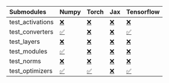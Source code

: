 | Submodules       | Numpy                                                                                                                           | Torch                                                                                                                           | Jax                                                                                                                             | Tensorflow                                                                                                                      |
|:-----------------|:--------------------------------------------------------------------------------------------------------------------------------|:--------------------------------------------------------------------------------------------------------------------------------|:--------------------------------------------------------------------------------------------------------------------------------|:--------------------------------------------------------------------------------------------------------------------------------|
| test_activations | <a href="https://github.com/unifyai/ivy/runs/7946813636?check_suite_focus=true" rel="noopener noreferrer" target="_blank">❌</a> | <a href="https://github.com/unifyai/ivy/runs/7946814215?check_suite_focus=true" rel="noopener noreferrer" target="_blank">❌</a> | <a href="https://github.com/unifyai/ivy/runs/7946814726?check_suite_focus=true" rel="noopener noreferrer" target="_blank">❌</a> | <a href="https://github.com/unifyai/ivy/runs/7946815250?check_suite_focus=true" rel="noopener noreferrer" target="_blank">❌</a> |
| test_converters  | <a href="https://github.com/unifyai/ivy/runs/7946813727?check_suite_focus=true" rel="noopener noreferrer" target="_blank">✅</a> | <a href="https://github.com/unifyai/ivy/runs/7946814309?check_suite_focus=true" rel="noopener noreferrer" target="_blank">❌</a> | <a href="https://github.com/unifyai/ivy/runs/7946814800?check_suite_focus=true" rel="noopener noreferrer" target="_blank">❌</a> | <a href="https://github.com/unifyai/ivy/runs/7946815393?check_suite_focus=true" rel="noopener noreferrer" target="_blank">✅</a> |
| test_layers      | <a href="https://github.com/unifyai/ivy/runs/7946813820?check_suite_focus=true" rel="noopener noreferrer" target="_blank">❌</a> | <a href="https://github.com/unifyai/ivy/runs/7946814388?check_suite_focus=true" rel="noopener noreferrer" target="_blank">❌</a> | <a href="https://github.com/unifyai/ivy/runs/7946814877?check_suite_focus=true" rel="noopener noreferrer" target="_blank">❌</a> | <a href="https://github.com/unifyai/ivy/runs/7946815608?check_suite_focus=true" rel="noopener noreferrer" target="_blank">❌</a> |
| test_modules     | <a href="https://github.com/unifyai/ivy/runs/7946813908?check_suite_focus=true" rel="noopener noreferrer" target="_blank">✅</a> | <a href="https://github.com/unifyai/ivy/runs/7946814457?check_suite_focus=true" rel="noopener noreferrer" target="_blank">❌</a> | <a href="https://github.com/unifyai/ivy/runs/7946814957?check_suite_focus=true" rel="noopener noreferrer" target="_blank">❌</a> | <a href="https://github.com/unifyai/ivy/runs/7946815768?check_suite_focus=true" rel="noopener noreferrer" target="_blank">❌</a> |
| test_norms       | <a href="https://github.com/unifyai/ivy/runs/7946814030?check_suite_focus=true" rel="noopener noreferrer" target="_blank">❌</a> | <a href="https://github.com/unifyai/ivy/runs/7946814533?check_suite_focus=true" rel="noopener noreferrer" target="_blank">❌</a> | <a href="https://github.com/unifyai/ivy/runs/7946815043?check_suite_focus=true" rel="noopener noreferrer" target="_blank">❌</a> | <a href="https://github.com/unifyai/ivy/runs/7946815937?check_suite_focus=true" rel="noopener noreferrer" target="_blank">❌</a> |
| test_optimizers  | <a href="https://github.com/unifyai/ivy/runs/7946814114?check_suite_focus=true" rel="noopener noreferrer" target="_blank">✅</a> | <a href="https://github.com/unifyai/ivy/runs/7946814623?check_suite_focus=true" rel="noopener noreferrer" target="_blank">✅</a> | <a href="https://github.com/unifyai/ivy/runs/7946815136?check_suite_focus=true" rel="noopener noreferrer" target="_blank">❌</a> | <a href="https://github.com/unifyai/ivy/runs/7946816064?check_suite_focus=true" rel="noopener noreferrer" target="_blank">✅</a> |